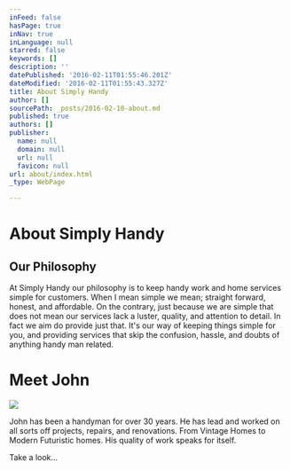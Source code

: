 ```yaml
---
inFeed: false
hasPage: true
inNav: true
inLanguage: null
starred: false
keywords: []
description: ''
datePublished: '2016-02-11T01:55:46.201Z'
dateModified: '2016-02-11T01:55:43.327Z'
title: About Simply Handy
author: []
sourcePath: _posts/2016-02-10-about.md
published: true
authors: []
publisher:
  name: null
  domain: null
  url: null
  favicon: null
url: about/index.html
_type: WebPage

---
```

# About Simply Handy

## Our Philosophy

At Simply Handy our philosophy is to keep handy work and home services simple for customers. When I mean simple we mean; straight forward, honest, and affordable. On the contrary, just because we are simple that does not mean our services lack a luster, quality, and attention to detail. In fact we aim do provide just that. It's our way of keeping things simple for you, and providing services that skip the confusion, hassle, and doubts of anything handy man related.

# Meet John
![](https://the-grid-user-content.s3-us-west-2.amazonaws.com/b231efa5-86f6-45ae-a032-b70d9cb698c6.jpg)

John has been a handyman for over 30 years. He has lead and worked on all sorts off projects, repairs, and renovations. From Vintage Homes to Modern Futuristic homes. His quality of work speaks for itself. 

Take a look...